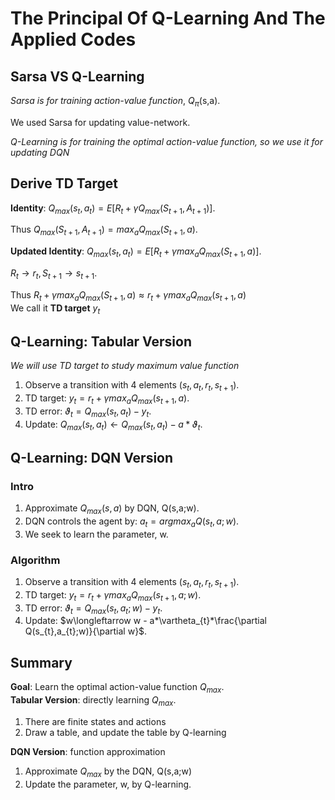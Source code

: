 # The Principal Of Q-Learning And The Applied Codes  

## Sarsa VS Q-Learning  

*Sarsa is for training action-value function*, $Q_{\pi}$(s,a). 

We used Sarsa for updating value-network.  

*Q-Learning is for training the optimal action-value function, so we use it for updating DQN*  

## Derive TD Target 

**Identity**:  $Q_{max}(s_{t},a_{t}) = E[R_{t} + \gamma Q_{max}(S_{t+1},A_{t+1})]$. 

Thus $Q_{max}(S_{t+1},A_{t+1}) = max_{a}Q_{max}(S_{t+1},a).$

**Updated Identity**:  $Q_{max}(s_{t},a_{t}) = E[R_{t} + \gamma max_{a}Q_{max}(S_{t+1},a)]$.  

$R_{t}\longrightarrow r_{t},S_{t+1}\longrightarrow s_{t+1}.$ 

Thus $R_{t} + \gamma max_{a}Q_{max}(S_{t+1},a)\approx r_{t} + \gamma max_{a}Q_{max}(s_{t+1},a)$  
We call it **TD target** $y_{t}$

## Q-Learning: Tabular Version  
*We will use TD target to study maximum value function*  

1) Observe a transition with 4 elements ($s_{t}, a_{t}, r_{t}, s_{t+1}$).
2) TD target: $y_{t} = r_{t} + \gamma max_{a}Q_{max}(s_{t+1},a)$.
3) TD error: $\vartheta_{t} = Q_{max}(s_{t},a_{t}) - y_{t}$.
4) Update: $Q_{max}(s_{t},a_{t})\longleftarrow Q_{max}(s_{t},a_{t}) - a*\vartheta_{t}$.

## Q-Learning: DQN Version

### Intro
1) Approximate $Q_{max}(s,a)$ by DQN, Q(s,a;w).
2) DQN controls the agent by: $a_{t} = argmax_{a} Q(s_{t},a;w)$.
3) We seek to learn the parameter, w.
### Algorithm
1) Observe a transition with 4 elements ($s_{t}, a_{t}, r_{t}, s_{t+1}$).
2) TD target: $y_{t} = r_{t} + \gamma max_{a}Q_{max}(s_{t+1},a;w)$.
3) TD error: $\vartheta_{t} = Q_{max}(s_{t},a_{t};w) - y_{t}$.
4) Update: $w\longleftarrow w - a*\vartheta_{t}*\frac{\partial Q(s_{t},a_{t};w)}{\partial w}$.

## Summary 
**Goal**: Learn the optimal action-value function $Q_{max}$.  
**Tabular Version**: directly learning $Q_{max}$.  
1) There are finite states and actions
2) Draw a table, and update the table by Q-learning

**DQN Version**: function approximation
1) Approximate $Q_{max}$ by the DQN, Q(s,a;w)
2) Update the parameter, w, by Q-learning.
   


   















